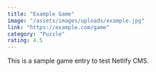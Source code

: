 ```yaml
---
title: "Example Game"
image: "/assets/images/uploads/example.jpg"
link: "https://example.com/game"
category: "Puzzle"
rating: 4.5
---
```

This is a sample game entry to test Netlify CMS.

